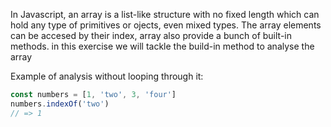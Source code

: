 In Javascript, an array is a list-like structure with no fixed length which can hold any type of primitives or ojects, even mixed types. The array elements can be accesed by their index, array also provide a bunch of built-in methods. in this exercise we will tackle the build-in method to analyse the array

Example of analysis without looping through it:

```javascript
const numbers = [1, 'two', 3, 'four']
numbers.indexOf('two')
// => 1
```